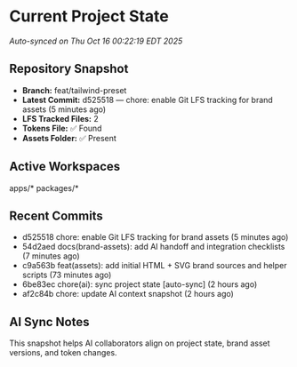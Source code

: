 # Current Project State
_Auto-synced on Thu Oct 16 00:22:19 EDT 2025_

## Repository Snapshot
- **Branch:** feat/tailwind-preset
- **Latest Commit:** d525518 — chore: enable Git LFS tracking for brand assets (5 minutes ago)
- **LFS Tracked Files:** 2
- **Tokens File:** ✅ Found
- **Assets Folder:** ✅ Present

## Active Workspaces
apps/*
packages/*

## Recent Commits
- d525518 chore: enable Git LFS tracking for brand assets (5 minutes ago)
- 54d2aed docs(brand-assets): add AI handoff and integration checklists (7 minutes ago)
- c9a563b feat(assets): add initial HTML + SVG brand sources and helper scripts (73 minutes ago)
- 6be83ec chore(ai): sync project state [auto-sync] (2 hours ago)
- af2c84b chore: update AI context snapshot (2 hours ago)
## AI Sync Notes
This snapshot helps AI collaborators align on project state, brand asset versions, and token changes.
